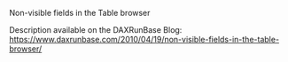 Non-visible fields in the Table browser

Description available on the DAXRunBase Blog:
https://www.daxrunbase.com/2010/04/19/non-visible-fields-in-the-table-browser/
